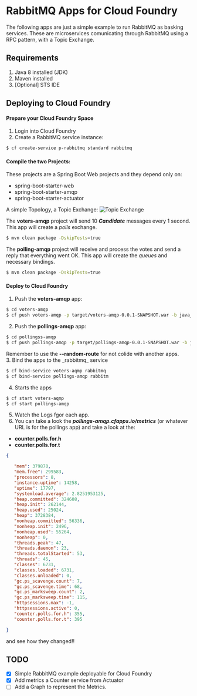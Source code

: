 # RabbitMQ Apps for Cloud Foundry

The following apps are just a simple example to run RabbitMQ as basking services. These are microservices comunicating through RabbitMQ using a RPC pattern, with a Topic Exchange.

## Requirements
1. Java 8 installed (JDK)
2. Maven installed
3. [Optional] STS IDE

## Deploying to Cloud Foundry

#### Prepare your Cloud Foundry Space
1. Login into Cloud Foundry
2. Create a RabbitMQ service instance:
```bash
$ cf create-service p-rabbitmq standard rabbitmq
```

#### Compile the two Projects:

These projects are a Spring Boot Web projects and they depend only on:
- spring-boot-starter-web
- spring-boot-starter-amqp
- spring-boot-starter-actuator

A simple Topology, a Topic Exchange:
![Topic Exchange](https://github.com/felipeg48/cloud-foundry-notes/blob/master/rabbitmq-notes/images/topology.png "Topic Exchange")


The **voters-amqp** project will send 10 **_Candidate_** messages every 1 second. This app will create a _polls_ exchange.
```bash
$ mvn clean package -DskipTests=true
```

The **polling-amqp** project will receive and process the votes and send a reply that everything went OK. This app will create the _queues_ and necessary bindings.
```bash
$ mvn clean package -DskipTests=true
```

#### Deploy to Cloud Foundry

1. Push the **voters-amqp** app:

 ```bash
 $ cd voters-amqp
 $ cf push voters-amqp -p target/voters-amqp-0.0.1-SNAPSHOT.war -b java_buildpack --no-start -m 512M
 ```
2. Push the **pollings-amqp** app:

 ```bash
 $ cd pollingss-amqp
 $ cf push pollings-amqp -p target/pollings-amqp-0.0.1-SNAPSHOT.war -b java_buildpack --no-start -m 512M
 ```
 <aside class="notice">
 Remember to use the <b>--random-route</b> for not colide with another apps.
 </aside>
3. Bind the apps to the _rabbitmq_ service

 ```bash
 $ cf bind-service voters-aqmp rabbitmq
 $ cf bind-service pollings-amqp rabbitm
 ```
4. Starts the apps

 ```bash
 $ cf start voters-aqmp
 $ cf start pollings-amqp
 ```
5. Watch the Logs fgor each app.
6. You can take a look the **_pollings-amqp.cfapps.io/metrics_** (or whatever URL is for the pollings app)  and take a look at the:
 - **counter.polls.for.h**
 - **counter.polls.for.t**
 ```json
 {

    "mem": 379870,
    "mem.free": 299583,
    "processors": 8,
    "instance.uptime": 14258,
    "uptime": 17797,
    "systemload.average": 2.8251953125,
    "heap.committed": 324608,
    "heap.init": 262144,
    "heap.used": 25024,
    "heap": 3728384,
    "nonheap.committed": 56336,
    "nonheap.init": 2496,
    "nonheap.used": 55264,
    "nonheap": 0,
    "threads.peak": 47,
    "threads.daemon": 23,
    "threads.totalStarted": 53,
    "threads": 45,
    "classes": 6731,
    "classes.loaded": 6731,
    "classes.unloaded": 0,
    "gc.ps_scavenge.count": 7,
    "gc.ps_scavenge.time": 68,
    "gc.ps_marksweep.count": 2,
    "gc.ps_marksweep.time": 115,
    "httpsessions.max": -1,
    "httpsessions.active": 0,
    "counter.polls.for.h": 355,
    "counter.polls.for.t": 395

 }
 ```
 and see how they changed!!

## TODO

- [X] Simple RabbitMQ example deployable for Cloud Foundry
- [X] Add metrics a Counter service from Actuator
- [ ] Add a Graph to represent the Metrics.
